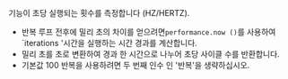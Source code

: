 기능이 초당 실행되는 횟수를 측정합니다 (HZ/HERTZ).

- 반복 루프 전후에 밀리 초의 차이를 얻으려면`performance.now ()`를 사용하여`iterations '시간을 실행하는 시간 경과를 계산합니다.
- 밀리 초를 초로 변환하여 경과 한 시간으로 나누어 초당 사이클 수를 반환합니다.
- 기본값 100 반복을 사용하려면 두 번째 인수 인 '반복'을 생략하십시오.